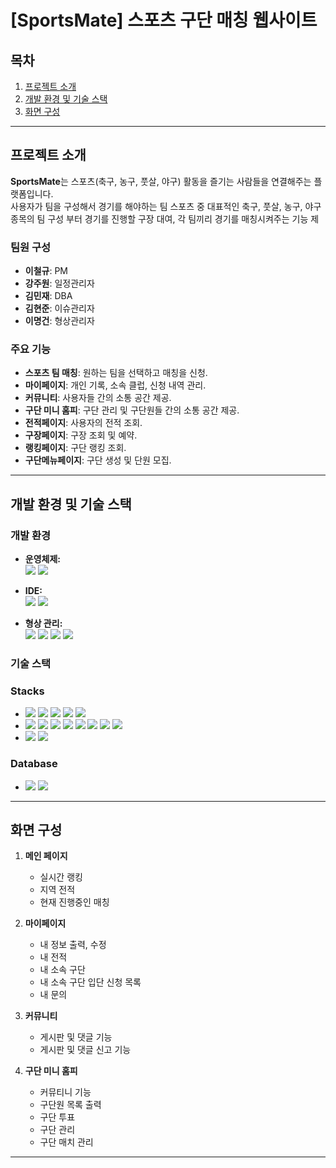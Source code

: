# [SportsMate] 스포츠 구단 매칭 웹사이트

## 목차

1. [프로젝트 소개](#프로젝트-소개)  
2. [개발 환경 및 기술 스택](#개발-환경-및-기술-스택)  
3. [화면 구성](#화면-구성)  

---

## 프로젝트 소개

**SportsMate**는 스포츠(축구, 농구, 풋살, 야구) 활동을 즐기는 사람들을 연결해주는 플랫폼입니다.  
사용자가 팀을 구성해서 경기를 해야하는 팀 스포츠 중 대표적인 축구, 풋살, 농구, 야구 종목의 팀 구성 부터 경기를 진행할 구장 대여, 각 팀끼리 경기를 매칭시켜주는 기능 제

### 팀원 구성
- **이철규**: PM
- **강주원**: 일정관리자
- **김민재**: DBA
- **김현준**: 이슈관리자
- **이명건**: 형상관리자

### 주요 기능
- **스포츠 팀 매칭**: 원하는 팀을 선택하고 매칭을 신청.
- **마이페이지**: 개인 기록, 소속 클럽, 신청 내역 관리.
- **커뮤니티**: 사용자들 간의 소통 공간 제공.
- **구단 미니 홈피**: 구단 관리 및 구단원들 간의 소통 공간 제공.
- **전적페이지**: 사용자의 전적 조회.
- **구장페이지**: 구장 조회 및 예약.
- **랭킹페이지**: 구단 랭킹 조회.
- **구단메뉴페이지**: 구단 생성 및 단원 모집.

---

## 개발 환경 및 기술 스택

### 개발 환경

- **운영체제:**  
  <img src="https://img.shields.io/badge/Windows%2010-0078D6?style=for-the-badge&logo=Windows&logoColor=white">
  <img src="https://img.shields.io/badge/macOS-000000?style=for-the-badge&logo=apple&logoColor=white">

- **IDE:**  
  <img src="https://img.shields.io/badge/Visual%20Studio%20Code-007ACC?style=for-the-badge&logo=visualstudiocode&logoColor=white">
  <img src="https://img.shields.io/badge/IntelliJ%20IDEA-000000?style=for-the-badge&logo=intellijidea&logoColor=white">

- **형상 관리:**  
  <img src="https://img.shields.io/badge/Git-F05032?style=for-the-badge&logo=git&logoColor=white">
  <img src="https://img.shields.io/badge/GitHub-181717?style=for-the-badge&logo=github&logoColor=white">
  <img src="https://img.shields.io/badge/Notion-000000?style=for-the-badge&logo=notion&logoColor=white">
  <img src="https://img.shields.io/badge/Discord-5865F2?style=for-the-badge&logo=discord&logoColor=white">

### 기술 스택
### Stacks
- <img src="https://img.shields.io/badge/Frontend-%23121011?style=for-the-badge">
  <img src="https://img.shields.io/badge/HTML5-E34F26?style=for-the-badge&logo=HTML5&logoColor=white">
  <img src="https://img.shields.io/badge/CSS3-1572B6?style=for-the-badge&logo=CSS3&logoColor=white">
  <img src="https://img.shields.io/badge/JavaScript-F7DF1E?style=for-the-badge&logo=JavaScript&logoColor=black">
  <img src="https://img.shields.io/badge/jQuery-0769AD?style=for-the-badge&logo=jQuery&logoColor=white">

- <img src="https://img.shields.io/badge/Backend-%23121011?style=for-the-badge">
  <img src="https://img.shields.io/badge/JSP-007396?style=for-the-badge&logo=Java&logoColor=white">
  <img src="https://img.shields.io/badge/Java-%23ED8B00?style=for-the-badge&logo=openjdk&logoColor=white">
  <img src="https://img.shields.io/badge/ApacheTomcat-F8DC75?style=for-the-badge&logo=ApacheTomcat&logoColor=black">
  <img src="https://img.shields.io/badge/MyBatis-BF0D3E?style=for-the-badge">
  <img src="https://img.shields.io/badge/JSTL-007396?style=for-the-badge&logo=Java&logoColor=white">
  <img src="https://img.shields.io/badge/GSON-FFCA28?style=for-the-badge">
  <img src="https://img.shields.io/badge/Guava-34A853?style=for-the-badge">

- <img src="https://img.shields.io/badge/UI Framework-%23121011?style=for-the-badge">
  <img src="https://img.shields.io/badge/Bootstrap-7952B3?style=for-the-badge&logo=Bootstrap&logoColor=white">

### Database
- <img src="https://img.shields.io/badge/Database-%23121011?style=for-the-badge">
  <img src="https://img.shields.io/badge/MySQL-4479A1?style=for-the-badge&logo=MySQL&logoColor=white">

---

## 화면 구성

1. **메인 페이지**
   - 실시간 랭킹
   - 지역 전적
   - 현재 진행중인 매칭
     
2. **마이페이지**
   - 내 정보 출력, 수정
   - 내 전적
   - 내 소속 구단
   - 내 소속 구단 입단 신청 목록
   - 내 문의
     
4. **커뮤니티**
   - 게시판 및 댓글 기능
   - 게시판 및 댓글 신고 기능
     
5. **구단 미니 홈피**
   - 커뮤티니 기능
   - 구단원 목록 출력
   - 구단 투표
   - 구단 관리
   - 구단 매치 관리


---
